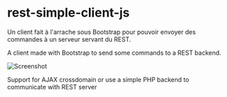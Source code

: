 rest-simple-client-js
=====================

Un client fait à l'arrache sous Bootstrap pour pouvoir envoyer des commandes à un serveur servant du REST.

A client made with Bootstrap to send some commands to a REST backend.

![Screenshot](http://i.imgur.com/lb7uL2q.png "Screenshot du client")

Support for AJAX crossdomain or use a simple PHP backend to communicate with REST server